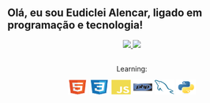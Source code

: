 ## Olá, eu sou Eudiclei Alencar, ligado em programação e tecnologia!

<div align="center">
  <a href="https://github.com/eudiclei">
  <img height="140em" src="https://github-readme-stats.vercel.app/api?username=eudiclei&show_icons=true&theme=dark&include_all_commits=true&count_private=true"/>
  <img height="140em" src="https://github-readme-stats.vercel.app/api/top-langs/?username=eudiclei&layout=normal&langs_count=4&theme=dark"/>
  </a>
</div>
<div align="center" style="display: inline_block"><br>
  <p>Learning:</p>
  <img align="center" alt="Eudiclei-HTML" height="30" width="40" src="https://raw.githubusercontent.com/devicons/devicon/master/icons/html5/html5-original.svg">
  <img align="center" alt="Eudiclei-CSS" height="30" width="40" src="https://raw.githubusercontent.com/devicons/devicon/master/icons/css3/css3-original.svg">
  <img align="center" alt="Eudiclei-Ts" height="30" width="40" src="https://raw.githubusercontent.com/devicons/devicon/master/icons/javascript/javascript-plain.svg">
  <img align="center" alt="Eudiclei-Csharp" height="30" width="40" src="https://raw.githubusercontent.com/devicons/devicon/master/icons/php/php-original.svg">
  <img align="center" alt="Eudiclei-React" height="30" width="40" src="https://raw.githubusercontent.com/devicons/devicon/master/icons/mysql/mysql-original.svg">
  <img align="center" alt="Eudiclei-Python" height="30" width="40" src="https://raw.githubusercontent.com/devicons/devicon/master/icons/python/python-original.svg">
</div>

